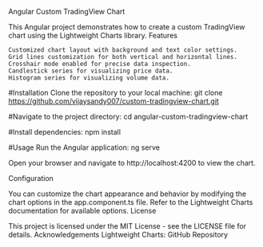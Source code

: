Angular Custom TradingView Chart

This Angular project demonstrates how to create a custom TradingView chart using the Lightweight Charts library.
Features

    Customized chart layout with background and text color settings.
    Grid lines customization for both vertical and horizontal lines.
    Crosshair mode enabled for precise data inspection.
    Candlestick series for visualizing price data.
    Histogram series for visualizing volume data.
  #Installation
   Clone the repository to your local machine:
   git clone https://github.com/vijaysandy007/custom-tradingview-chart.git
   
#Navigate to the project directory:
cd angular-custom-tradingview-chart

#Install dependencies:
npm install

#Usage
Run the Angular application:
ng serve

Open your browser and navigate to http://localhost:4200 to view the chart.

Configuration

You can customize the chart appearance and behavior by modifying the chart options in the app.component.ts file. Refer to the Lightweight Charts documentation for available options.
License

This project is licensed under the MIT License - see the LICENSE file for details.
Acknowledgements
Lightweight Charts: GitHub Repository



    

   
